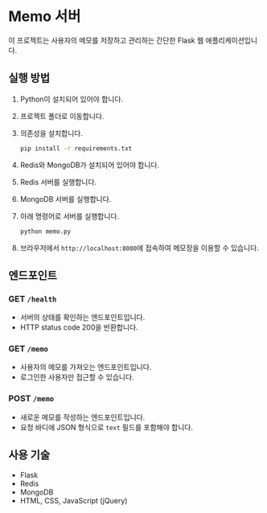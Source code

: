 # Memo 서버

이 프로젝트는 사용자의 메모를 저장하고 관리하는 간단한 Flask 웹 애플리케이션입니다.

## 실행 방법

1. Python이 설치되어 있어야 합니다.
2. 프로젝트 폴더로 이동합니다.
3. 의존성을 설치합니다.

    ```bash
    pip install -r requirements.txt
    ```

4. Redis와 MongoDB가 설치되어 있어야 합니다.
5. Redis 서버를 실행합니다.
6. MongoDB 서버를 실행합니다.
7. 아래 명령어로 서버를 실행합니다.

    ```bash
    python memo.py
    ```

8. 브라우저에서 `http://localhost:8000`에 접속하여 메모장을 이용할 수 있습니다.

## 엔드포인트

### GET `/health`

- 서버의 상태를 확인하는 엔드포인트입니다.
- HTTP status code 200을 반환합니다.

### GET `/memo`

- 사용자의 메모를 가져오는 엔드포인트입니다.
- 로그인한 사용자만 접근할 수 있습니다.

### POST `/memo`

- 새로운 메모를 작성하는 엔드포인트입니다.
- 요청 바디에 JSON 형식으로 `text` 필드를 포함해야 합니다.

## 사용 기술

- Flask
- Redis
- MongoDB
- HTML, CSS, JavaScript (jQuery)


